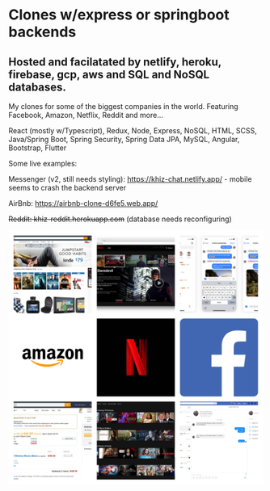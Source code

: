 # Clones w/express or springboot backends
## Hosted and facilatated by netlify, heroku, firebase, gcp, aws and SQL and NoSQL databases.

My clones for some of the biggest companies in the world.  Featuring Facebook, Amazon, Netflix, Reddit and more...

React (mostly w/Typescript), Redux, Node, Express, NoSQL, HTML, SCSS, Java/Spring
Boot, Spring Security, Spring Data JPA, MySQL, Angular, Bootstrap, Flutter

Some live examples:

Messenger (v2, still needs styling): https://khiz-chat.netlify.app/ - mobile seems to crash the backend server

AirBnb: https://airbnb-clone-d6fe5.web.app/

~~Reddit: khiz-reddit.herokuapp.com~~ (database needs reconfiguring)

![Collage](/faang-clones-collage.jpg)
